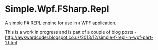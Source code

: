 Simple.Wpf.FSharp.Repl
======================

A simple F# REPL engine for use in a WPF application.

This is a work in progress and is part of a couple of blog posts - http://awkwardcoder.blogspot.co.uk/2013/12/simple-f-repl-in-wpf-part-1.html
